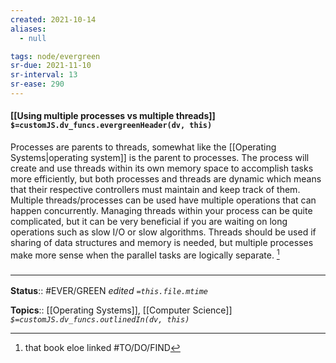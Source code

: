 ```yaml
---
created: 2021-10-14
aliases:
  - null

tags: node/evergreen
sr-due: 2021-11-10
sr-interval: 13
sr-ease: 290
---
```

#### [[Using multiple processes vs multiple threads]] `$=customJS.dv_funcs.evergreenHeader(dv, this)`

Processes are parents to threads, somewhat like the [[Operating Systems|operating system]] is the parent to processes. The process will create and use threads within its own memory space to accomplish tasks more efficiently, but both processes and threads are dynamic which means that their respective controllers must maintain and keep track of them. Multiple threads/processes can be used have multiple operations that can happen concurrently. Managing threads within your process can be quite complicated, but it can be very beneficial if you are waiting on long operations such as slow I/O or slow algorithms. Threads should be used if sharing of data structures and memory is needed, but multiple processes make more sense when the parallel tasks are logically separate. [^1]

### <hr class="footnote"/>

**Status**:: #EVER/GREEN 
*edited `=this.file.mtime`*

**Topics**:: [[Operating Systems]], [[Computer Science]]
*`$=customJS.dv_funcs.outlinedIn(dv, this)`*


[^1]: that book eloe linked #TO/DO/FIND 